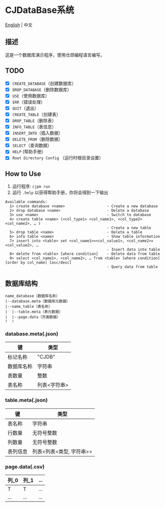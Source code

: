 # CJDataBase系统

[English](../README.md) | 中文

## 描述

这是一个数据库演示程序，使用仓颉编程语言编写。

## TODO

- [x] `CREATE_DATABASE`（创建数据库）
- [x] `DROP_DATABASE`（删除数据库）
- [x] `USE`（使用数据库）
- [x] `ERR`（错误处理）
- [x] `QUIT`（退出）
- [x] `CREATE_TABLE`（创建表）
- [x] `DROP_TABLE`（删除表）
- [x] `INFO_TABLE`（表信息）
- [x] `INSERT_INTO`（插入数据）
- [x] `DELETE_FROM`（删除数据）
- [x] `SELECT`（查询数据）
- [x] `HELP` (帮助手册)
- [x] `Root Directory Config` （运行时根目录设置）

## How to Use

1. 运行程序: `cjpm run`
2. 运行 `.help` 以获得帮助手册，你将会得到一下输出

```Help Manual
Available commands:
  1> create database <name>                   - Create a new database
  2> drop database <name>                     - Delete a database
  3> use <name>                               - Switch to database
  4> create table <name> (<col_type1> <col_name1>, <col_type2> <col_name2>, … )
                                              - Create a new table
  5> drop table <name>                        - Delete a table
  6> info table <name>                        - Show table information
  7> insert into <table> set <col_name1>=<col_value1>, <col_name2>=<col_value2>, …
                                              - Insert data into table
  8> delete from <table> [where condition]    - Delete data from table
  9> select <col_name1>, <col_name2>, … from <table> [where condition] [order by col_name] [asc/desc]   
                                              - Query data from table
```

## 数据库结构

```structure
name_database（数据库名称）
|--database.meta（数据库元数据）
|--name_table（表名称）
|  |--table.meta（表元数据）
|  |--page.data（页面数据）
!  !
```

### database.meta(.json)

| 键 | 类型 |
| --- | ----- |
| 标记名称 | "CJDB" |
| 数据库名称 | 字符串 |
| 表数量 | 整数 |
| 表名称 | 列表\<字符串> |

### table.meta(.json)

| 键 | 类型 |
| --- | ---- |
| 表名称 | 字符串 |
| 行数量 | 无符号整数 |
| 列数量 | 无符号整数 |
| 表列信息 | 列表\<列表<类型, 字符串>> |

### page.data(.csv)

| 列_0 | 列_1 | ... |
| -------- | -------- | --- |
| T | T | ... |
| ... | ... | ... |
